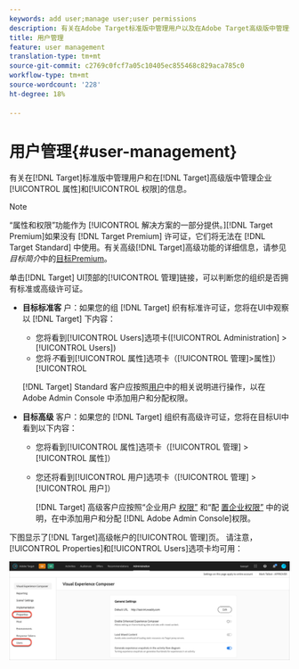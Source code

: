 ```yaml
---
keywords: add user;manage user;user permissions
description: 有关在Adobe Target标准版中管理用户以及在Adobe Target高级版中管理企业属性和权限的信息。
title: 用户管理
feature: user management
translation-type: tm+mt
source-git-commit: c2769c0fcf7a05c10405ec855468c829aca785c0
workflow-type: tm+mt
source-wordcount: '228'
ht-degree: 18%

---
```



# 用户管理{#user-management}

有关在[!DNL Target]标准版中管理用户和在[!DNL Target]高级版中管理企业[!UICONTROL 属性]和[!UICONTROL 权限]的信息。

>[!NOTE]
>
>“属性和权限”功能作为 [!UICONTROL  解决方案的一部分提供。][!DNL Target Premium]如果没有 [!DNL Target Premium] 许可证，它们将无法在 [!DNL Target Standard] 中使用。有关高级[!DNL Target]高级功能的详细信息，请参见&#x200B;*目标简介*&#x200B;中的[目标Premium](/help/c-intro/intro.md#premium)。

单击[!DNL Target] UI顶部的[!UICONTROL 管理]链接，可以判断您的组织是否拥有标准或高级许可证。

* **目标标准客** 户：如果您的组 [!DNL Target] 织有标准许可证，您将在UI中观察以 [!DNL Target] 下内容：

   * 您将看到[!UICONTROL Users]选项卡([!UICONTROL  Administration] > [!UICONTROL  Users])
   * 您将&#x200B;*不*&#x200B;看到[!UICONTROL 属性]选项卡（[!UICONTROL 管理]>属性]）[!UICONTROL 

   [!DNL Target] Standard 客户应按照[用户](/help/administrating-target/c-user-management/c-user-management/user-management.md)中的相关说明进行操作，以在 Adobe Admin Console 中添加用户和分配权限。

* **目标高级** 客户：如果您的 [!DNL Target] 组织有高级许可证，您将在目标UI中看到以下内容：

   * 您将看到[!UICONTROL 属性]选项卡（[!UICONTROL 管理] > [!UICONTROL 属性]）
   * 您还将看到[!UICONTROL 用户]选项卡（[!UICONTROL 管理] > [!UICONTROL 用户]）

      [!DNL Target] 高级客户应按照“企业用户 [权限”](/help/administrating-target/c-user-management/property-channel/property-channel.md#concept_E396B16FA2024ADBA27BC056138F9838) 和“配 [置企业权限”](/help/administrating-target/c-user-management/property-channel/properties-overview.md#concept_22F2855DBF0D4754B9460F5D68749C71) 中的说明，在中添加用户和分配 [!DNL Adobe Admin Console]权限。

下图显示了[!DNL Target]高级帐户的[!UICONTROL 管理]页。 请注意，[!UICONTROL Properties]和[!UICONTROL Users]选项卡均可用：

![“管理”选项卡](/help/administrating-target/assets/premium.png)

